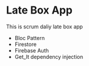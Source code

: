 # Late Box App

This is scrum daliy late box app

- Bloc Pattern
- Firestore
- Firebase Auth
- Get_It dependency injection
